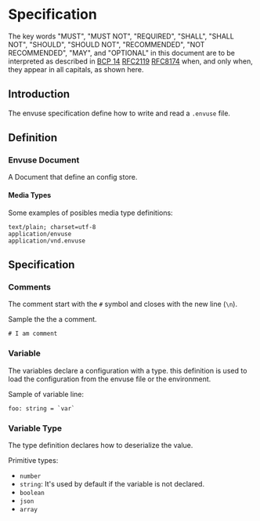 # Specification

The key words "MUST", "MUST NOT", "REQUIRED", "SHALL", "SHALL NOT", "SHOULD", "SHOULD NOT", "RECOMMENDED", "NOT RECOMMENDED", "MAY", and "OPTIONAL" in this document are to be interpreted as described in [BCP 14](https://tools.ietf.org/html/bcp14) [RFC2119](https://tools.ietf.org/html/rfc2119) [RFC8174](https://tools.ietf.org/html/rfc8174) when, and only when, they appear in all capitals, as shown here.

## Introduction

The envuse specification define how to write and read a `.envuse` file.

## Definition

### Envuse Document

A Document that define an config store.

#### Media Types

Some examples of posibles media type definitions:

```
text/plain; charset=utf-8
application/envuse
application/vnd.envuse
```

## Specification

### Comments

The comment start with the `#` symbol and closes with the new line (`\n`).

Sample the the a comment.

```envuse
# I am comment
```

### Variable

The variables declare a configuration with a type. this definition is used to load the configuration from the envuse file or the environment.

Sample of variable line:

```envuse
foo: string = `var`
```

### Variable Type

The type definition declares how to deserialize the value.

Primitive types:

- `number`
- `string`: It's used by default if the variable is not declared.
- `boolean`
- `json`
- `array`
